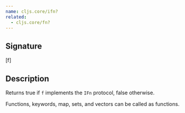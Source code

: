 ```yaml
---
name: cljs.core/ifn?
related:
  - cljs.core/fn?
---
```


## Signature
[f]


## Description

Returns true if `f` implements the `IFn` protocol, false otherwise.

Functions, keywords, map, sets, and vectors can be called as functions.
